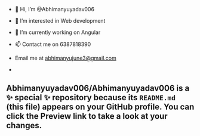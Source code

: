 - 👋 Hi, I’m @Abhimanyuyadav006
- 👀 I’m interested in Web development
- 🌱 I’m currently working on Angular
- 📫 Contact me on 6387818390 
- Email me at abhimanyujune3@gmail.com

-
Abhimanyuyadav006/Abhimanyuyadav006 is a ✨ special ✨ repository because its `README.md` (this file) appears on your GitHub profile.
You can click the Preview link to take a look at your changes.
-
